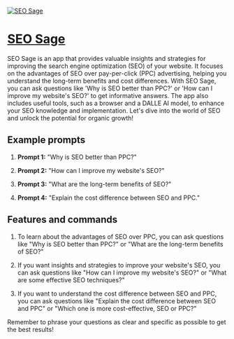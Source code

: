 [![SEO Sage](https://files.oaiusercontent.com/file-kbhJ11PoAsqfOMGHKS8pEhzE?se=2123-10-18T04%3A07%3A10Z&sp=r&sv=2021-08-06&sr=b&rscc=max-age%3D31536000%2C%20immutable&rscd=attachment%3B%20filename%3De0875367-3af4-41dd-9967-2026fd89c573.png&sig=aCQ/46R41uMn5zYDSvWK2exWiFQwfwh2k8gTcXFOCBI%3D)](https://chat.openai.com/g/g-h5XETuKfI-seo-sage)

# [SEO Sage](https://chat.openai.com/g/g-h5XETuKfI-seo-sage)

SEO Sage is an app that provides valuable insights and strategies for improving the search engine optimization (SEO) of your website. It focuses on the advantages of SEO over pay-per-click (PPC) advertising, helping you understand the long-term benefits and cost differences. With SEO Sage, you can ask questions like 'Why is SEO better than PPC?' or 'How can I improve my website's SEO?' to get informative answers. The app also includes useful tools, such as a browser and a DALLE AI model, to enhance your SEO knowledge and implementation. Let's dive into the world of SEO and unlock the potential for organic growth!

## Example prompts

1. **Prompt 1:** "Why is SEO better than PPC?"

2. **Prompt 2:** "How can I improve my website's SEO?"

3. **Prompt 3:** "What are the long-term benefits of SEO?"

4. **Prompt 4:** "Explain the cost difference between SEO and PPC."

## Features and commands

1. To learn about the advantages of SEO over PPC, you can ask questions like "Why is SEO better than PPC?" or "What are the long-term benefits of SEO?"

2. If you want insights and strategies to improve your website's SEO, you can ask questions like "How can I improve my website's SEO?" or "What are some effective SEO techniques?"

3. If you want to understand the cost difference between SEO and PPC, you can ask questions like "Explain the cost difference between SEO and PPC" or "Which one is more cost-effective, SEO or PPC?"

Remember to phrase your questions as clear and specific as possible to get the best results!